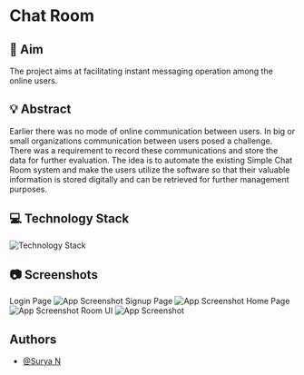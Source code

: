 
# Chat Room




## 🎯 Aim 
The project aims at facilitating instant messaging operation among the online users.
## 💡 Abstract
Earlier there was no mode of online communication between users. In big or small organizations communication between users posed a challenge. There was a requirement to record these communications and store the data for further evaluation. The idea is to automate the existing Simple Chat Room system and make the users utilize the software so that their valuable information is stored digitally and can be retrieved for further management purposes.
## 💻 Technology Stack
![Technology Stack](https://www.linkpicture.com/q/Tech-stack.jpg)
## 📷 Screenshots
Login Page 
![App Screenshot](https://i.ibb.co/ftrPY6C/Cryptodetails-Page.jpg)
Signup Page
![App Screenshot](https://ibb.co/4JMLT7P)
Home Page
![App Screenshot](https://ibb.co/6YtrTnG)
Room UI
![App Screenshot](https://ibb.co/DY6CS22)

## Authors

- [@Surya N](https://github.com/Surya1906)

